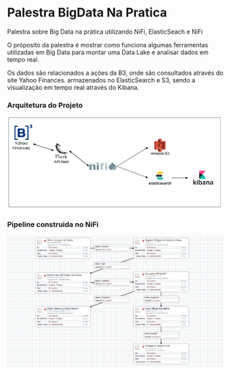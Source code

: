 # Palestra BigData Na Pratica

Palestra sobre Big Data na prática utilizando NiFi, ElasticSeach e NiFi

O próposito da palestra é mostrar como funciona algumas ferramentas utilizadas em Big Data para montar uma Data Lake e analisar dados em tempo real.

Os dados são relacionados a ações da B3, onde são consultados através do site Yahoo Finances. armazenados no ElasticSearch e S3, sendo a visualização em tempo real através do Kibana.


### Arquitetura do Projeto
![alt text](https://github.com/cicerojmm/palestraBigDataNaPratica/blob/main/images/arquitetura-projeto.png?raw=true)

### Pipeline construida no NiFi
![alt text](https://github.com/cicerojmm/palestraBigDataNaPratica/blob/main/images/pipeline-nifi.png?raw=true)
